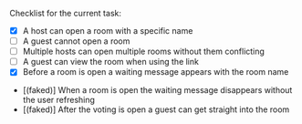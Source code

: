 Checklist for the current task:

- [x] A host can open a room with a specific name
- [ ] A guest cannot open a room
- [ ] Multiple hosts can open multiple rooms without them conflicting
- [ ] A guest can view the room when using the link
- [x] Before a room is open a waiting message appears with the room name
- [(faked)] When a room is open the waiting message disappears without the user
  refreshing
- [(faked)] After the voting is open a guest can get straight into the room
